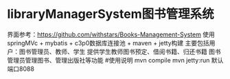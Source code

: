 # libraryManagerSystem图书管理系统
界面参考：https://github.com/withstars/Books-Management-System
使用springMVc + mybatis + c3p0数据库连接池 + maven + jetty构建
主要包括用户：图书管理员、教师、学生
提供学生教师图书预定、借阅书籍、归还书籍
图书管理员管理图书、管理出版社等功能
#使用说明
mvn compile
mvn jetty:run
默认端口8088
